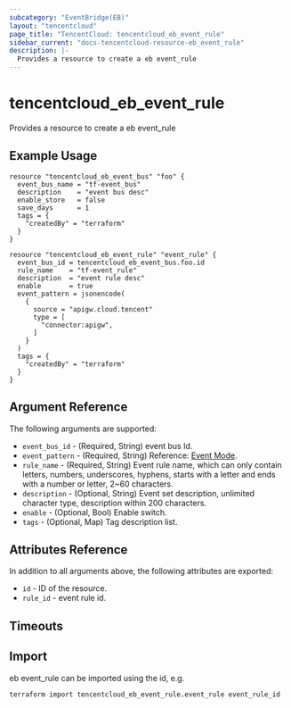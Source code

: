 ```yaml
---
subcategory: "EventBridge(EB)"
layout: "tencentcloud"
page_title: "TencentCloud: tencentcloud_eb_event_rule"
sidebar_current: "docs-tencentcloud-resource-eb_event_rule"
description: |-
  Provides a resource to create a eb event_rule
---
```


# tencentcloud_eb_event_rule

Provides a resource to create a eb event_rule

## Example Usage

```hcl
resource "tencentcloud_eb_event_bus" "foo" {
  event_bus_name = "tf-event_bus"
  description    = "event bus desc"
  enable_store   = false
  save_days      = 1
  tags = {
    "createdBy" = "terraform"
  }
}

resource "tencentcloud_eb_event_rule" "event_rule" {
  event_bus_id = tencentcloud_eb_event_bus.foo.id
  rule_name    = "tf-event_rule"
  description  = "event rule desc"
  enable       = true
  event_pattern = jsonencode(
    {
      source = "apigw.cloud.tencent"
      type = [
        "connector:apigw",
      ]
    }
  )
  tags = {
    "createdBy" = "terraform"
  }
}
```

## Argument Reference

The following arguments are supported:

* `event_bus_id` - (Required, String) event bus Id.
* `event_pattern` - (Required, String) Reference: [Event Mode](https://cloud.tencent.com/document/product/1359/56084).
* `rule_name` - (Required, String) Event rule name, which can only contain letters, numbers, underscores, hyphens, starts with a letter and ends with a number or letter, 2~60 characters.
* `description` - (Optional, String) Event set description, unlimited character type, description within 200 characters.
* `enable` - (Optional, Bool) Enable switch.
* `tags` - (Optional, Map) Tag description list.

## Attributes Reference

In addition to all arguments above, the following attributes are exported:

* `id` - ID of the resource.
* `rule_id` - event rule id.


## Timeouts

<no value>


## Import

eb event_rule can be imported using the id, e.g.

```
terraform import tencentcloud_eb_event_rule.event_rule event_rule_id
```


